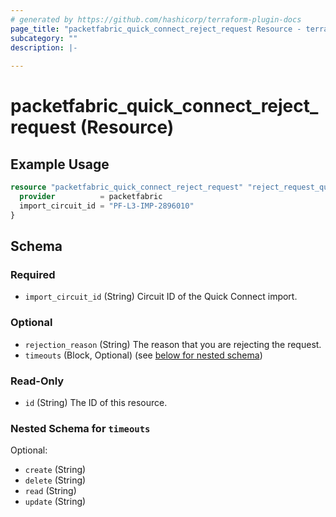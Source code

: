 ```yaml
---
# generated by https://github.com/hashicorp/terraform-plugin-docs
page_title: "packetfabric_quick_connect_reject_request Resource - terraform-provider-packetfabric"
subcategory: ""
description: |-
  
---
```


# packetfabric_quick_connect_reject_request (Resource)



## Example Usage

```terraform
resource "packetfabric_quick_connect_reject_request" "reject_request_quick_connect" {
  provider          = packetfabric
  import_circuit_id = "PF-L3-IMP-2896010"
}
```


<!-- schema generated by tfplugindocs -->
## Schema

### Required

- `import_circuit_id` (String) Circuit ID of the Quick Connect import.

### Optional

- `rejection_reason` (String) The reason that you are rejecting the request.
- `timeouts` (Block, Optional) (see [below for nested schema](#nestedblock--timeouts))

### Read-Only

- `id` (String) The ID of this resource.

<a id="nestedblock--timeouts"></a>
### Nested Schema for `timeouts`

Optional:

- `create` (String)
- `delete` (String)
- `read` (String)
- `update` (String)




